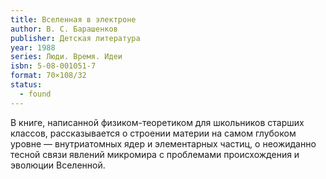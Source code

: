 ```yaml
---
title: Вселенная в электроне
author: В. С. Барашенков
publisher: Детская литература
year: 1988
series: Люди. Время. Идеи
isbn: 5-08-001051-7
format: 70×108/32
status:
  - found
---
```


В книге, написанной физиком-теоретиком для школьников старших классов, рассказывается о строении материи на самом глубоком уровне — внутриатомных ядер и элементарных частиц, о неожиданно тесной связи явлений микромира с проблемами происхождения и эволюции Вселенной.
